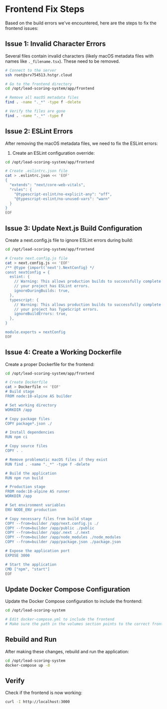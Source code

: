# Frontend Fix Steps

Based on the build errors we've encountered, here are the steps to fix the frontend issues:

## Issue 1: Invalid Character Errors

Several files contain invalid characters (likely macOS metadata files with names like `._filename.tsx`). These need to be removed.

```bash
# Connect to the server
ssh root@srv754513.hstgr.cloud

# Go to the frontend directory
cd /opt/lead-scoring-system/app/frontend

# Remove all macOS metadata files
find . -name "._*" -type f -delete

# Verify the files are gone
find . -name "._*" -type f
```

## Issue 2: ESLint Errors

After removing the macOS metadata files, we need to fix the ESLint errors:

1. Create an ESLint configuration override:

```bash
cd /opt/lead-scoring-system/app/frontend

# Create .eslintrc.json file
cat > .eslintrc.json << 'EOF'
{
  "extends": "next/core-web-vitals",
  "rules": {
    "@typescript-eslint/no-explicit-any": "off",
    "@typescript-eslint/no-unused-vars": "warn"
  }
}
EOF
```

## Issue 3: Update Next.js Build Configuration

Create a next.config.js file to ignore ESLint errors during build:

```bash
cd /opt/lead-scoring-system/app/frontend

# Create next.config.js file
cat > next.config.js << 'EOF'
/** @type {import('next').NextConfig} */
const nextConfig = {
  eslint: {
    // Warning: This allows production builds to successfully complete even if
    // your project has ESLint errors.
    ignoreDuringBuilds: true,
  },
  typescript: {
    // Warning: This allows production builds to successfully complete even if
    // your project has TypeScript errors.
    ignoreBuildErrors: true,
  },
}

module.exports = nextConfig
EOF
```

## Issue 4: Create a Working Dockerfile

Create a proper Dockerfile for the frontend:

```bash
cd /opt/lead-scoring-system/app/frontend

# Create Dockerfile
cat > Dockerfile << 'EOF'
# Build stage
FROM node:18-alpine AS builder

# Set working directory
WORKDIR /app

# Copy package files
COPY package*.json ./

# Install dependencies
RUN npm ci

# Copy source files
COPY . .

# Remove problematic macOS files if they exist
RUN find . -name "._*" -type f -delete

# Build the application
RUN npm run build

# Production stage
FROM node:18-alpine AS runner
WORKDIR /app

# Set environment variables
ENV NODE_ENV production

# Copy necessary files from build stage
COPY --from=builder /app/next.config.js ./
COPY --from=builder /app/public ./public
COPY --from=builder /app/.next ./.next
COPY --from=builder /app/node_modules ./node_modules
COPY --from=builder /app/package.json ./package.json

# Expose the application port
EXPOSE 3000

# Start the application
CMD ["npm", "start"]
EOF
```

## Update Docker Compose Configuration

Update the Docker Compose configuration to include the frontend:

```bash
cd /opt/lead-scoring-system

# Edit docker-compose.yml to include the frontend
# Make sure the path in the volumes section points to the correct frontend directory
```

## Rebuild and Run

After making these changes, rebuild and run the application:

```bash
cd /opt/lead-scoring-system
docker-compose up -d
```

## Verify

Check if the frontend is now working:

```bash
curl -I http://localhost:3000
``` 